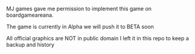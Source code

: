 MJ games gave me permission to implement this game on boardgameareana.

The game is currently in Alpha we will push it to BETA soon

All official graphics are NOT in public domain I left it in this repo to keep a backup and history


